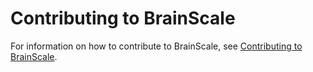 # Contributing to BrainScale

For information on how to contribute to BrainScale, see
[Contributing to BrainScale](https://brainpy.readthedocs.io/en/latest/tutorial_advanced/contributing.html).
